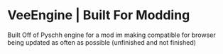 # VeeEngine | Built For Modding
Built Off of Pyschh engine for a mod im making compatible for browser being updated as often as possible (unfinished and not finished)
